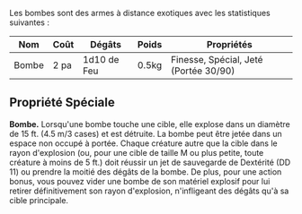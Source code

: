 Les bombes sont des armes à distance exotiques avec les statistiques suivantes : 

| Nom   | Coût | Dégâts      | Poids | Propriétés                            |
| ----- | ---- | ----------- | ----- | ------------------------------------- |
| Bombe | 2 pa | 1d10 de Feu | 0.5kg | Finesse, Spécial, Jeté (Portée 30/90) |

## Propriété Spéciale

**Bombe.** Lorsqu'une bombe touche une cible, elle explose dans un diamètre de 15 ft. (4.5 m/3 cases) et est détruite. La bombe peut être jetée dans un espace non occupé à portée. Chaque créature autre que la cible dans le rayon d'explosion (ou, pour une cible de taille M ou plus petite, toute créature à moins de 5 ft.) doit réussir un jet de sauvegarde de Dextérité (DD 11) ou prendre la moitié des dégâts de la bombe.
De plus, pour une action bonus, vous pouvez vider une bombe de son matériel explosif pour lui retirer définitivement son rayon d'explosion, n'infligeant des dégâts qu'à sa cible principale.